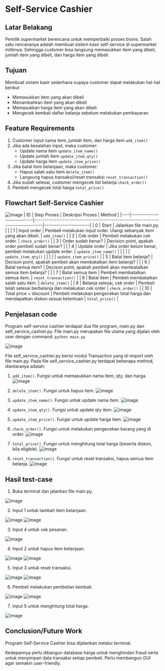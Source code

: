 # Self-Service Cashier
## Latar Belakang
Pemilik supermarket berencana untuk memperbaiki proses bisnis. Salah satu rencananya adalah membuat sistem kasir self-service di supermarket miliknya. Sehingga customer bisa langsung memasukkan item yang dibeli, jumlah item yang dibeli, dan harga item yang dibeli. 

## Tujuan
Membuat sistem kasir sederhana supaya customer dapat melakukan hal-hal berikut
* Memasukkan item yang akan dibeli
* Menambahkan item yang akan dibeli
* Memasukkan harga item yang akan dibeli
* Mengecek kembali daftar belanja sebelum melakukan pembayaran

## Feature Requirements
1. Customer input nama item, jumlah item, dan harga item `add_item()`
2. Jika ada kesalahan input, maka customer:
   * Update nama item `update_item_name()`
   * Update jumlah item `update_item_qty()`
   * Update harga item `update_item_price()`
3. Jika batal item belanjaan, maka customer:
   * Hapus salah satu item `delete_item()`
   * Langsung hapus transaksi/reset transaksi `reset_transaction()`
4. Jika sudah selesai, customer mengecek list belanja `check_order()`
5. Pembeli mengecek total harga `total_price()`

## Flowchart Self-Service Cashier
![image](https://user-images.githubusercontent.com/119731555/227449740-90fa0a65-7eda-4b9d-843f-5347db851e40.png)
| ID | Step Proses                | Deskripsi Proses                                                                 | Method                |
|----|----------------------------|----------------------------------------------------------------------------------|-----------------------|
| 0  | Start                      | Jalankan file main.py.                                                           |                       |
| 1  | Input order                | Pembeli melakukan input order. Ulangi sebanyak item yang akan dibeli.            | `add_item()`          |
| 2  | Cek order                  | Pembeli melakukan cek order.                                                     | `check_order()`       |
| 3  | Order sudah benar?         | Decision point, apakah order pembeli sudah benar?                                |                       |
| 4  | Update order               | Jika order belum benar, pembeli melakukan update order.                          | `update_item_name()`  |
|    |                            |                                                                                  | `update_item_qty()`   |
|    |                            |                                                                                  | `update_item_price()` |
| 5  | Batal item belanja?        | Decison point, apakah pembeli akan membatalkan item belanja?                     |                       |
| 6  | Batal semua item?          | Decison point, apakah pembeli akan membatalkan semua item belanja?               |                       |
| 7  | Batal semua item           | Pembeli membatalkan semua item.                                                  | `reset_transaction()` |
| 8  | Batal item                 | Pembeli membatalkan salah satu item.                                             | `delete_item()`       |
| 9  | Belanja selesai, cek order | Pembeli telah selesai berbelanja dan melakukan cek order                         | `check_order()`       |
| 10 | Total price + discount     | Pembeli melakukan pengecekan total harga dan mendapatkan diskon sesuai ketentuan | `total_price()`       |

## Penjelasan code
Program self-service cashier terdapat dua file program, main.py dan self_service_cashier.py.
File main.py merupakan file utama yang dijalan oleh user dengan command: `python main.py`

![image](https://user-images.githubusercontent.com/119731555/227688906-3d7e2f4d-101b-443e-9da0-8b0b4c1fde9f.png)



File self_service_cashier.py berisi modul Transaction yang di-import oleh file main.py.
Pada file self_service_cashier.py terdapat beberapa method, diantaranya adalah:
1. `add_item()`. Fungsi untuk memasukkan nama item, qty, dan harga.
![image](https://user-images.githubusercontent.com/119731555/227688924-206ddd60-bf9d-42ba-a594-a547119a3134.png)

2. `delete_item()`. Fungsi untuk hapus item.
![image](https://user-images.githubusercontent.com/119731555/227688942-1bd4e9e8-8eff-4421-9823-67863fe26865.png)

3. `update_item_name()`. Fungsi untuk update nama item.
![image](https://user-images.githubusercontent.com/119731555/227688956-045bb17f-ff3e-4766-857c-91d97e515fbe.png)

4. `update_item_qty()`. Fungsi untuk update qty item.
![image](https://user-images.githubusercontent.com/119731555/227688974-12bf4118-f78b-456e-8fd9-1f076e18c9bf.png)

5. `update_item_price()`. Fungsi untuk update harga item.
![image](https://user-images.githubusercontent.com/119731555/227688995-8254496a-00b1-4471-8820-d0bf79f41437.png)

6. `check_order()`. Fungsi untuk melakukan pengecekan barang yang di order.
![image](https://user-images.githubusercontent.com/119731555/227689014-f8331e02-be9c-414b-89f0-c8827b7d8638.png)

7. `total_price()`. Fungsi untuk menghitung total harga (beserta diskon, bila eligible).
![image](https://user-images.githubusercontent.com/119731555/227689032-42f5142d-d602-43c3-853a-cc3dc0a4025e.png)

8. `reset_transaction()`. Fungsi untuk reset transaksi, hapus semua item belanja.
![image](https://user-images.githubusercontent.com/119731555/227689039-146b07e4-3e93-4f5d-bf90-219ed234b0a6.png)


## Hasil test-case
1. Buka terminal dan jalankan file main.py.

![image](https://user-images.githubusercontent.com/119731555/227689230-690b1250-6b5a-471e-b24f-72f81942f799.png)


2. Input 1 untuk tambah item belanjaan.

![image](https://user-images.githubusercontent.com/119731555/227689337-387d9dfc-a950-49a3-a5d0-1d42c1e4dacf.png)
![image](https://user-images.githubusercontent.com/119731555/227689358-9521c936-d78c-4268-9c16-5ce2514ff13f.png)


3. Input 4 untuk cek pesanan.

![image](https://user-images.githubusercontent.com/119731555/227689388-e9ef7abd-c2d4-431c-9943-7d94fb0811d5.png)


4. Input 2 untuk hapus item belanjaan.

![image](https://user-images.githubusercontent.com/119731555/227689452-b8e30cdf-4d2c-4021-8dd1-95effd52ff34.png)
![image](https://user-images.githubusercontent.com/119731555/227689466-95eb1e8d-230f-447f-b397-2f3a7fe9fc8c.png)


5. Input 3 untuk reset transaksi.

![image](https://user-images.githubusercontent.com/119731555/227689495-8b944466-602e-477d-904b-4b879b487933.png)
![image](https://user-images.githubusercontent.com/119731555/227689508-014c11f0-dd04-484d-836c-e32b3047f136.png)


6. Pembeli melakukan pembelian kembali.

![image](https://user-images.githubusercontent.com/119731555/227689613-28b6caf6-e3b8-422e-824f-e63951e9aa8e.png)
![image](https://user-images.githubusercontent.com/119731555/227689628-c204cd32-ed05-48b5-8b45-d55f29cf902f.png)


7. Input 5 untuk menghitung total harga.

![image](https://user-images.githubusercontent.com/119731555/227689701-918929fb-ab2d-4f2a-a5b2-6e776e2125d3.png)



## Conclusion/Future Work
Program Self-Service Cashier bisa dijalankan melalui terminal.

Kedepannya perlu dibangun database harga untuk menghindari fraud serta untuk menyimpan data transaksi setiap pembeli. 
Perlu membangun GUI agar semakin user-friendly.
